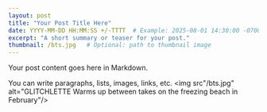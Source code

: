 ```yaml
---
layout: post
title: "Your Post Title Here"
date: YYYY-MM-DD HH:MM:SS +/-TTTT  # Example: 2025-08-01 14:30:00 -0700
excerpt: "A short summary or teaser for your post."
thumbnail: /bts.jpg   # Optional: path to thumbnail image
---
```


Your post content goes here in Markdown.

You can write paragraphs, lists, images, links, etc.
<img src"/bts.jpg" alt="GLITCHLETTE Warms up between takes on the freezing beach in February"/>

